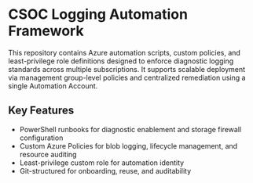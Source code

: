 # CSOC Logging Automation Framework

This repository contains Azure automation scripts, custom policies, and least-privilege role definitions designed to enforce diagnostic logging standards across multiple subscriptions. It supports scalable deployment via management group-level policies and centralized remediation using a single Automation Account.

## Key Features
- PowerShell runbooks for diagnostic enablement and storage firewall configuration
- Custom Azure Policies for blob logging, lifecycle management, and resource auditing
- Least-privilege custom role for automation identity
- Git-structured for onboarding, reuse, and auditability
